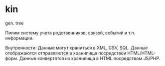 # kin
gen. tree

Пилим систему учета родственников, связей, событий и т.п. информации.


Внутренности:
Данные могут храниться в XML, CSV, SQL.
Данные отображаются отправляются в хранилище посредствои HTML/HTML-форм.
Данные конвертятся из хранилища в HTML посредством JS/PHP.